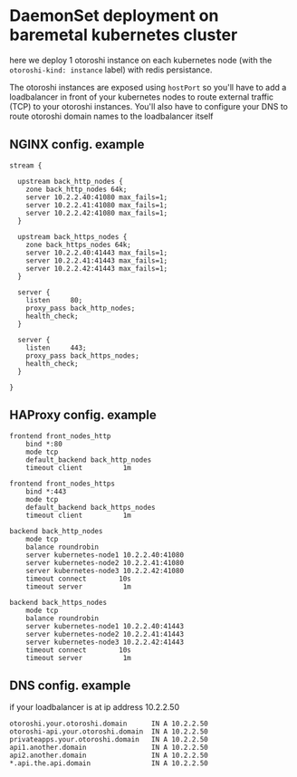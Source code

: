 # DaemonSet deployment on baremetal kubernetes cluster

here we deploy 1 otoroshi instance on each kubernetes node (with the `otoroshi-kind: instance` label) with redis persistance. 

The otoroshi instances are exposed using `hostPort` so you'll have to add a loadbalancer in front of your kubernetes nodes to route external traffic (TCP) to your otoroshi instances. You'll also have to configure your DNS to route otoroshi domain names to the loadbalancer itself

## NGINX config. example

```
stream {

  upstream back_http_nodes {
    zone back_http_nodes 64k;
    server 10.2.2.40:41080 max_fails=1;
    server 10.2.2.41:41080 max_fails=1;
    server 10.2.2.42:41080 max_fails=1;
  }

  upstream back_https_nodes {
    zone back_https_nodes 64k;
    server 10.2.2.40:41443 max_fails=1;
    server 10.2.2.41:41443 max_fails=1;
    server 10.2.2.42:41443 max_fails=1;
  }

  server {
    listen     80;
    proxy_pass back_http_nodes;
    health_check;
  }

  server {
    listen     443;
    proxy_pass back_https_nodes;
    health_check;
  }
  
}
```

## HAProxy config. example

```
frontend front_nodes_http
    bind *:80
    mode tcp
    default_backend back_http_nodes
    timeout client          1m

frontend front_nodes_https
    bind *:443
    mode tcp
    default_backend back_https_nodes
    timeout client          1m

backend back_http_nodes
    mode tcp
    balance roundrobin
    server kubernetes-node1 10.2.2.40:41080
    server kubernetes-node2 10.2.2.41:41080
    server kubernetes-node3 10.2.2.42:41080
    timeout connect        10s
    timeout server          1m

backend back_https_nodes
    mode tcp
    balance roundrobin
    server kubernetes-node1 10.2.2.40:41443
    server kubernetes-node2 10.2.2.41:41443
    server kubernetes-node3 10.2.2.42:41443
    timeout connect        10s
    timeout server          1m
```

## DNS config. example

if your loadbalancer is at ip address 10.2.2.50

```
otoroshi.your.otoroshi.domain      IN A 10.2.2.50
otoroshi-api.your.otoroshi.domain  IN A 10.2.2.50
privateapps.your.otoroshi.domain   IN A 10.2.2.50
api1.another.domain                IN A 10.2.2.50
api2.another.domain                IN A 10.2.2.50
*.api.the.api.domain               IN A 10.2.2.50
```